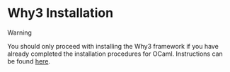 # Why3 Installation

> [!WARNING]
> You should only proceed with installing the Why3 framework if you
> have already completed the installation procedures for
> OCaml. Instructions can be found [here](install_ocaml.html).
